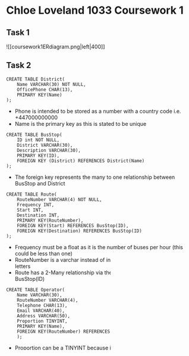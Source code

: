 # Chloe Loveland 1033 Coursework 1

## Task 1
![[coursework1ERdiagram.png|left|400]]

## Task 2
```
CREATE TABLE District(
	Name VARCHAR(30) NOT NULL,
	OfficePhone CHAR(13),
	PRIMARY KEY(Name)
);
```
- Phone is intended to be stored as a number with a country code i.e. +447000000000
- Name is the primary key as this is stated to be unique

```
CREATE TABLE BusStop(
	ID int NOT NULL,
	District VARCHAR(30),
	Description VARCHAR(30),
	PRIMARY KEY(ID),
	FOREIGN KEY (District) REFERENCES District(Name)
);
```
- The foreign key represents the many to one relationship between BusStop and District

```
CREATE TABLE Route(
	RouteNumber VARCHAR(4) NOT NULL,
	Frequency INT,
	Start INT,
	Destination INT,
	PRIMARY KEY(RouteNumber),
	FOREIGN KEY(Start) REFERENCES BusStop(ID),
	FOREIGN KEY(Destination) REFERENCES BusStop(ID)
);
```
- Frequency must be a float as it is the number of buses per hour (this could be less than one)
- RouteNumber is a varchar instead of int because the IDs can have letters
- Route has a 2-Many relationship via the two foreign key references to BusStop(ID)

```
CREATE TABLE Operator(
	Name VARCHAR(30),
	RouteNumber VARCHAR(4),
	Telephone CHAR(13),
	Email VARCHAR(40),
	Address VARCHAR(50),
	Proportion TINYINT,
	PRIMARY KEY(Name),
	FOREIGN KEY(RouteNumber) REFERENCES Route(RouteNumber)
	);
```
- Proportion can be a TINYINT because it only needs to store between 0 and 100 *ever*.